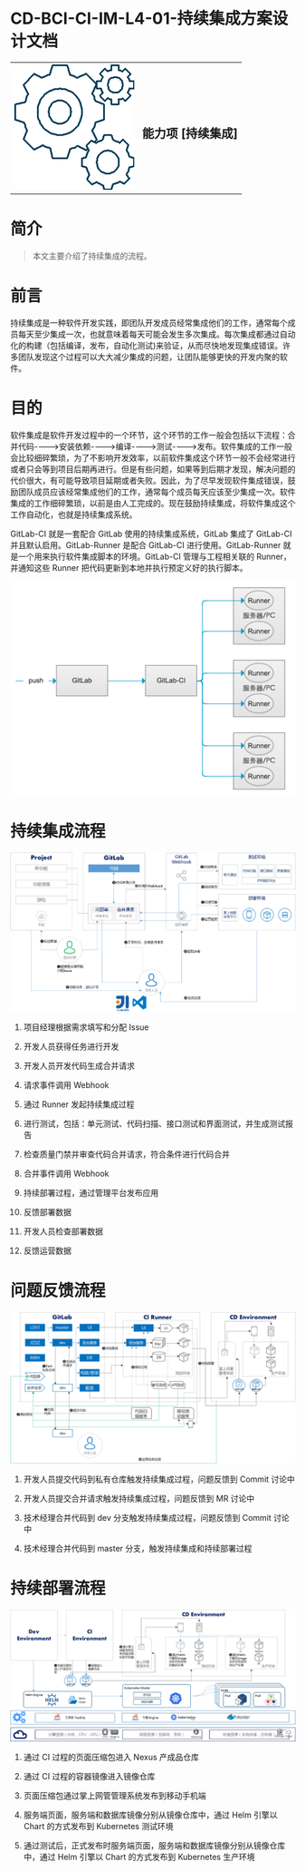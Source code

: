 # CD-BCI-CI-IM-L4-01-持续集成方案设计文档

<table border="0" bordercolor="#FFFFFF">
  <tr>
    <th><img alt="title pic" src="../../docs/imgs/DevOps流程/DevOps_Gears.png"></th>
    <th><h1 style="font-size:150%">能力项  [持续集成]</h1></th>
  </tr>
</table>

# 简介

> 本文主要介绍了持续集成的流程。

# 前言

 持续集成是一种软件开发实践，即团队开发成员经常集成他们的工作，通常每个成员每天至少集成一次，也就意味着每天可能会发生多次集成。每次集成都通过自动化的构建（包括编译，发布，自动化测试)来验证，从而尽快地发现集成错误。许多团队发现这个过程可以大大减少集成的问题，让团队能够更快的开发内聚的软件。

 

# 目的

 软件集成是软件开发过程中的一个环节，这个环节的工作一般会包括以下流程：合并代码---->安装依赖---->编译---->测试---->发布。软件集成的工作一般会比较细碎繁琐，为了不影响开发效率，以前软件集成这个环节一般不会经常进行或者只会等到项目后期再进行。但是有些问题，如果等到后期才发现，解决问题的代价很大，有可能导致项目延期或者失败。因此，为了尽早发现软件集成错误，鼓励团队成员应该经常集成他们的工作，通常每个成员每天应该至少集成一次。软件集成的工作细碎繁琐，以前是由人工完成的。现在鼓励持续集成，将软件集成这个工作自动化，也就是持续集成系统。

GitLab-CI 就是一套配合 GitLab 使用的持续集成系统，GitLab 集成了 GitLab-CI 并且默认启用。GitLab-Runner 是配合 GitLab-CI 进行使用。GitLab-Runner 就是一个用来执行软件集成脚本的环境。GitLab-CI 管理与工程相关联的 Runner，并通知这些 Runner 把代码更新到本地并执行预定义好的执行脚本。

<img alt="GitLab-CI" src="../../docs/imgs/DevOps流程/gitlab-ci_runner.png">

# 持续集成流程

<img alt="devops_process" src="../../docs/imgs/DevOps流程/devops_process.png">

1. 项目经理根据需求填写和分配 Issue

2. 开发人员获得任务进行开发

3. 开发人员开发代码生成合并请求

4. 请求事件调用 Webhook

5. 通过 Runner 发起持续集成过程

6. 进行测试，包括：单元测试、代码扫描、接口测试和界面测试，并生成测试报告

7. 检查质量门禁并审查代码合并请求，符合条件进行代码合并

8. 合并事件调用 Webhook

9. 持续部署过程，通过管理平台发布应用

10. 反馈部署数据

11. 开发人员检查部署数据

12. 反馈运营数据

# 问题反馈流程

<img alt="issue_process" src="../../docs/imgs/DevOps流程/Issue_Process.png">

1. 开发人员提交代码到私有仓库触发持续集成过程，问题反馈到 Commit 讨论中

2. 开发人员提交合并请求触发持续集成过程，问题反馈到 MR 讨论中

3. 技术经理合并代码到 dev 分支触发持续集成过程，问题反馈到 Commit 讨论中

4. 技术经理合并代码到 master 分支，触发持续集成和持续部署过程

# 持续部署流程

<img alt="CD_Process" src="../../docs/imgs/DevOps流程/CD_Process.png">

1. 通过 CI 过程的页面压缩包进入 Nexus 产成品仓库

2. 通过 CI 过程的容器镜像进入镜像仓库

3. 页面压缩包通过掌上网管管理系统发布到移动手机端

4. 服务端页面，服务端和数据库镜像分别从镜像仓库中，通过 Helm 引擎以 Chart 的方式发布到 Kubernetes 测试环境

5. 通过测试后，正式发布时服务端页面，服务端和数据库镜像分别从镜像仓库中，通过 Helm 引擎以 Chart 的方式发布到 Kubernetes 生产环境